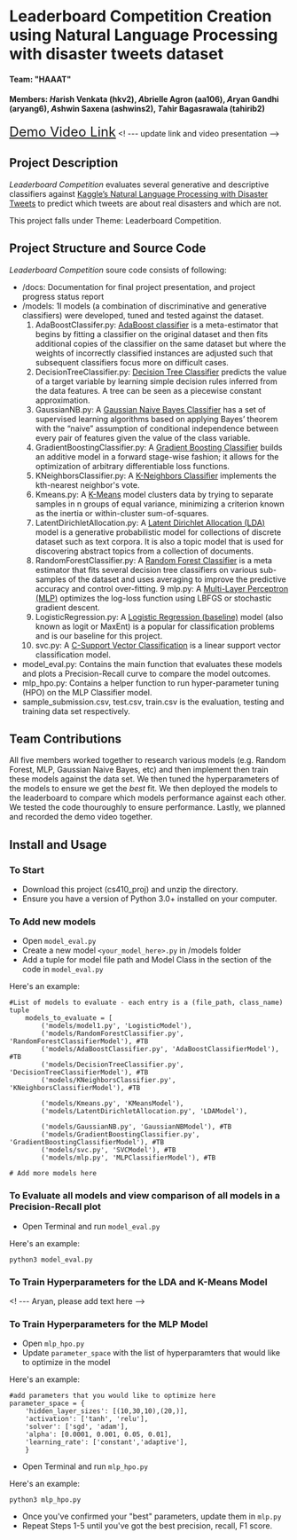 # Leaderboard Competition Creation using Natural Language Processing with disaster tweets dataset

#### Team: "HAAAT"
#### Members: *H*arish Venkata (hkv2), *A*brielle Agron (aa106), *A*ryan Gandhi (aryang6), *A*shwin Saxena (ashwins2), *T*ahir Bagasrawala (tahirib2)

<font size=5>[Demo Video Link](https://youtu.be/8bDu_KHNICA)</font>  <! --- update link and video presentation -->

## Project Description
*Leaderboard Competition* evaluates several generative and descriptive classifiers against [Kaggle’s Natural Language Processing with Disaster Tweets](https://www.kaggle.com/competitions/nlp-getting-started/data) to predict which tweets are about real disasters and which are not.

This project falls under Theme: Leaderboard Competition.


## Project Structure and Source Code
*Leaderboard Competition* soure code consists of following:
- /docs: Documentation for final project presentation, and project progress status report
- /models: 1l models (a combination of discriminative and generative classifiers) were developed, tuned and tested against the dataset.
  1. AdaBoostClassifer.py: [AdaBoost classifier](https://scikit-learn.org/stable/modules/generated/sklearn.ensemble.AdaBoostClassifier.html) is a meta-estimator that begins by fitting a classifier on the original dataset and then fits additional copies of the classifier on the same dataset but where the weights of incorrectly classified instances are adjusted such that subsequent classifiers focus more on difficult cases. 
  2. DecisionTreeClassifier.py: [Decision Tree Classifier](https://scikit-learn.org/stable/modules/generated/sklearn.tree.DecisionTreeClassifier.html) predicts the value of a target variable by learning simple decision rules inferred from the data features. A tree can be seen as a piecewise constant approximation.
  3. GaussianNB.py: A [Gaussian Naive Bayes Classifier](https://scikit-learn.org/stable/modules/generated/sklearn.naive_bayes.GaussianNB.html) has a set of supervised learning algorithms based on applying Bayes’ theorem with the “naive” assumption of conditional independence between every pair of features given the value of the class variable.
  4. GradientBoostingClassifier.py: A [Gradient Boosting Classifier](https://scikit-learn.org/stable/modules/generated/sklearn.ensemble.GradientBoostingClassifier.html) builds an additive model in a forward stage-wise fashion; it allows for the optimization of arbitrary differentiable loss functions.
  5. KNeighborsClassifier.py: A [K-Neighbors Classifier](https://scikit-learn.org/stable/modules/generated/sklearn.neighbors.KNeighborsClassifier.html) implements the kth-nearest neighbor's vote.
  6. Kmeans.py: A [K-Means](https://scikit-learn.org/stable/modules/generated/sklearn.cluster.KMeans.html) model clusters data by trying to separate samples in n groups of equal variance, minimizing a criterion known as the inertia or within-cluster sum-of-squares.
  7. LatentDirichletAllocation.py: A [Latent Dirichlet Allocation (LDA)](https://scikit-learn.org/stable/modules/generated/sklearn.decomposition.LatentDirichletAllocation.html) model is a generative probabilistic model for collections of discrete dataset such as text corpora. It is also a topic model that is used for discovering abstract topics from a collection of documents.
  8. RandomForestClassifier.py: A [Random Forest Classifier](https://scikit-learn.org/stable/modules/generated/sklearn.ensemble.RandomForestClassifier.html) is a meta estimator that fits several decision tree classifiers on various sub-samples of the dataset and uses averaging to improve the predictive accuracy and control over-fitting.
  9 mlp.py: A [Multi-Layer Perceptron (MLP)](https://scikit-learn.org/stable/modules/generated/sklearn.neural_network.MLPClassifier.html) optimizes the log-loss function using LBFGS or stochastic gradient descent.
  10. LogisticRegression.py: A [Logistic Regression (baseline)](https://scikit-learn.org/stable/modules/generated/sklearn.linear_model.LogisticRegression.html) model (also known as logit or MaxEnt) is a popular for classification problems and is our baseline for this project.
  11. svc.py: A [C-Support Vector Classification](https://scikit-learn.org/stable/modules/generated/sklearn.svm.SVC.html) is a linear support vector classification model.
- model_eval.py: Contains the main function that evaluates these models and plots a Precision-Recall curve to compare the model outcomes.
- mlp_hpo.py: Contains a helper function to run hyper-parameter tuning (HPO) on the MLP Classifier model.
- sample_submission.csv, test.csv, train.csv is the evaluation, testing and training data set respectively. 


## Team Contributions
All five members worked together to research various models (e.g. Random Forest, MLP, Gaussian Naive Bayes, etc) and then implement then train these models against the data set. We then tuned the hyperparameters of the models to ensure we get the *best* fit. We then deployed the models to the leaderboard to compare which models performance against each other. We tested the code thouroughly to ensure performance.
Lastly, we planned and recorded the demo video together.

## Install and Usage
### To Start
- Download this project (cs410_proj) and unzip the directory.
- Ensure you have a version of Python 3.0+ installed on your computer.


### To Add new models
- Open `model_eval.py`
- Create a new model `<your_model_here>.py` in /models folder
- Add a tuple for model file path and Model Class in the section of the code in `model_eval.py`

Here's an example:

```
#List of models to evaluate - each entry is a (file_path, class_name) tuple
    models_to_evaluate = [
        ('models/model1.py', 'LogisticModel'),
        ('models/RandomForestClassifier.py', 'RandomForestClassifierModel'), #TB
        ('models/AdaBoostClassifier.py', 'AdaBoostClassifierModel'), #TB
        ('models/DecisionTreeClassifier.py', 'DecisionTreeClassifierModel'), #TB
        ('models/KNeighborsClassifier.py', 'KNeighborsClassifierModel'), #TB

        ('models/Kmeans.py', 'KMeansModel'),
        ('models/LatentDirichletAllocation.py', 'LDAModel'),

        ('models/GaussianNB.py', 'GaussianNBModel'), #TB
        ('models/GradientBoostingClassifier.py', 'GradientBoostingClassifierModel'), #TB
        ('models/svc.py', 'SVCModel'), #TB
        ('models/mlp.py', 'MLPClassifierModel'), #TB

# Add more models here
```

### To Evaluate all models and view comparison of all models in a Precision-Recall plot
- Open Terminal and run `model_eval.py`
   
Here's an example:

```
python3 model_eval.py
```


### To Train Hyperparameters for the LDA and K-Means Model
<! --- Aryan, please add text here -->



### To Train Hyperparameters for the MLP Model
- Open `mlp_hpo.py`
- Update `parameter_space` with the list of hyperparamters that would like to optimize in the model 

Here's an example:

```
#add parameters that you would like to optimize here
parameter_space = {
    'hidden_layer_sizes': [(10,30,10),(20,)],
    'activation': ['tanh', 'relu'],
    'solver': ['sgd', 'adam'],
    'alpha': [0.0001, 0.001, 0.05, 0.01],
    'learning_rate': ['constant','adaptive'],
    }
```
- Open Terminal and run `mlp_hpo.py`

Here's an example:

```
python3 mlp_hpo.py
``` 
- Once you've confirmed your "best" parameters, update them in `mlp.py`
- Repeat Steps 1-5 until you've got the best precision, recall, F1 score. 
